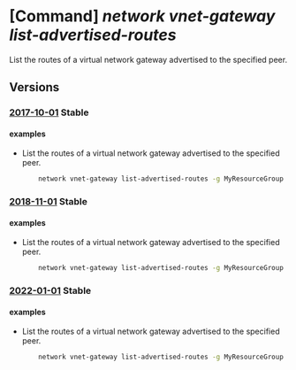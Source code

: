 # [Command] _network vnet-gateway list-advertised-routes_

List the routes of a virtual network gateway advertised to the specified peer.

## Versions

### [2017-10-01](/Resources/mgmt-plane/L3N1YnNjcmlwdGlvbnMve30vcmVzb3VyY2Vncm91cHMve30vcHJvdmlkZXJzL21pY3Jvc29mdC5uZXR3b3JrL3ZpcnR1YWxuZXR3b3JrZ2F0ZXdheXMve30vZ2V0YWR2ZXJ0aXNlZHJvdXRlcw==/2017-10-01.xml) **Stable**

<!-- mgmt-plane /subscriptions/{}/resourcegroups/{}/providers/microsoft.network/virtualnetworkgateways/{}/getadvertisedroutes 2017-10-01 -->

#### examples

- List the routes of a virtual network gateway advertised to the specified peer.
    ```bash
        network vnet-gateway list-advertised-routes -g MyResourceGroup -n MyVnetGateway --peer 23.10.10.9
    ```

### [2018-11-01](/Resources/mgmt-plane/L3N1YnNjcmlwdGlvbnMve30vcmVzb3VyY2Vncm91cHMve30vcHJvdmlkZXJzL21pY3Jvc29mdC5uZXR3b3JrL3ZpcnR1YWxuZXR3b3JrZ2F0ZXdheXMve30vZ2V0YWR2ZXJ0aXNlZHJvdXRlcw==/2018-11-01.xml) **Stable**

<!-- mgmt-plane /subscriptions/{}/resourcegroups/{}/providers/microsoft.network/virtualnetworkgateways/{}/getadvertisedroutes 2018-11-01 -->

#### examples

- List the routes of a virtual network gateway advertised to the specified peer.
    ```bash
        network vnet-gateway list-advertised-routes -g MyResourceGroup -n MyVnetGateway --peer 23.10.10.9
    ```

### [2022-01-01](/Resources/mgmt-plane/L3N1YnNjcmlwdGlvbnMve30vcmVzb3VyY2Vncm91cHMve30vcHJvdmlkZXJzL21pY3Jvc29mdC5uZXR3b3JrL3ZpcnR1YWxuZXR3b3JrZ2F0ZXdheXMve30vZ2V0YWR2ZXJ0aXNlZHJvdXRlcw==/2022-01-01.xml) **Stable**

<!-- mgmt-plane /subscriptions/{}/resourcegroups/{}/providers/microsoft.network/virtualnetworkgateways/{}/getadvertisedroutes 2022-01-01 -->

#### examples

- List the routes of a virtual network gateway advertised to the specified peer.
    ```bash
        network vnet-gateway list-advertised-routes -g MyResourceGroup -n MyVnetGateway --peer 23.10.10.9
    ```
